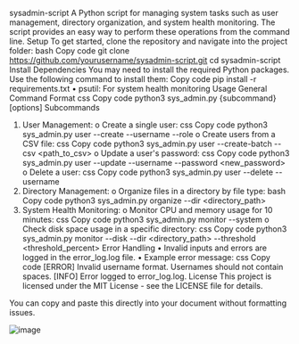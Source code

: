 sysadmin-script
A Python script for managing system tasks such as user management, directory organization, and system health monitoring. The script provides an easy way to perform these operations from the command line.
Setup
To get started, clone the repository and navigate into the project folder:
bash
Copy code
git clone https://github.com/yourusername/sysadmin-script.git
cd sysadmin-script
Install Dependencies
You may need to install the required Python packages. Use the following command to install them:
Copy code
pip install -r requirements.txt
•	psutil: For system health monitoring
Usage
General Command Format
css
Copy code
python3 sys_admin.py {subcommand} [options]
Subcommands
1.	User Management:
o	Create a single user:
css
Copy code
python3 sys_admin.py user --create --username <username> --role <role>
o	Create users from a CSV file:
css
Copy code
python3 sys_admin.py user --create-batch --csv <path_to_csv>
o	Update a user's password:
css
Copy code
python3 sys_admin.py user --update --username <username> --password <new_password>
o	Delete a user:
css
Copy code
python3 sys_admin.py user --delete --username <username>
2.	Directory Management:
o	Organize files in a directory by file type:
bash
Copy code
python3 sys_admin.py organize --dir <directory_path>
3.	System Health Monitoring:
o	Monitor CPU and memory usage for 10 minutes:
css
Copy code
python3 sys_admin.py monitor --system
o	Check disk space usage in a specific directory:
css
Copy code
python3 sys_admin.py monitor --disk --dir <directory_path> --threshold <threshold_percent>
Error Handling
•	Invalid inputs and errors are logged in the error_log.log file.
•	Example error message:
css
Copy code
[ERROR] Invalid username format. Usernames should not contain spaces.
[INFO] Error logged to error_log.log.
License
This project is licensed under the MIT License - see the LICENSE file for details.
 
You can copy and paste this directly into your document without formatting issues.

![image](https://github.com/user-attachments/assets/f7b24d99-c821-44da-8e52-71b063359566)
